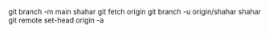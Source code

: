  git branch -m main shahar
git fetch origin
git branch -u origin/shahar shahar
git remote set-head origin -a
